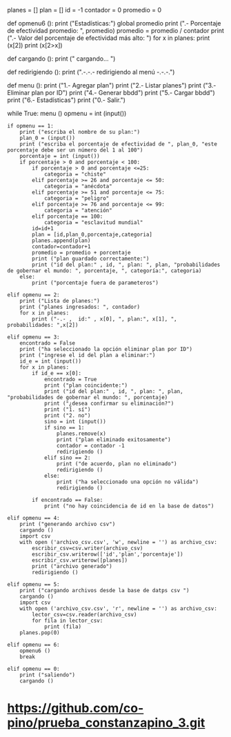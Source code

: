 planes = []
plan = []
id = -1
contador = 0
promedio = 0

def opmenu6 ():
    print ("Estadísticas:")
    global promedio
    print (".- Porcentaje de efectividad promedio: ", promedio)
    promedio = promedio / contador
    print (".- Valor del porcentaje de efectividad más alto: ")
    for x in planes:
        print (x[2])
        print (x[2>x])

def cargando ():
    print ("         cargando...         ")

def redirigiendo ():
    print (".-.-.- redirigiendo al menú -.-.-.")

def menu ():
    print ("1.- Agregar plan")
    print ("2.- Listar planes")
    print ("3.- Eliminar plan por ID")
    print ("4.- Generar bbdd")
    print ("5.- Cargar bbdd")
    print ("6.- Estadísticas")
    print ("0.- Salir.")
    
    
while True:
    menu ()
    opmenu = int (input())
    
    if opmenu == 1:
        print ("escriba el nombre de su plan:")
        plan_0 = (input())
        print ("escriba el porcentaje de efectividad de ", plan_0, "este porcentaje debe ser un número del 1 al 100")
        porcentaje = int (input())
        if porcentaje > 0 and porcentaje < 100: 
            if porcentaje > 0 and porcentaje <=25:
                categoria = "chiste"
            elif porcentaje >= 26 and porcentaje <= 50:
                categoria = "anécdota"
            elif porcentaje >= 51 and porcentaje <= 75:
                categoria = "peligro"
            elif porcentaje >= 76 and porcentaje <= 99:
                categoria = "atención"
            elif porcentaje == 100:
                categoria = "esclavitud mundial"     
            id=id+1
            plan = [id,plan_0,porcentaje,categoria]
            planes.append(plan)
            contador=contador+1
            promedio = promedio + porcentaje
            print ("plan guardado correctamente:")
            print ("id del plan:" , id, ", plan: ", plan, "probabilidades de gobernar el mundo: ", porcentaje, ", categoría:", categoria)
        else:
            print ("porcentaje fuera de parameteros")
        
    elif opmenu == 2:
        print ("Lista de planes:")
        print ("planes ingresados: ", contador)
        for x in planes:
            print ("-.- ,  id:" , x[0], ", plan:", x[1], ", probabilidades: ",x[2])
            
    elif opmenu == 3:
        encontrado = False
        print ("ha seleccionado la opción eliminar plan por ID")
        print ("ingrese el id del plan a eliminar:")
        id_e = int (input())
        for x in planes:
            if id_e == x[0]:
                encontrado = True
                print ("plan coincidente:")
                print ("id del plan:" , id, ", plan: ", plan, "probabilidades de gobernar el mundo: ", porcentaje)
                print ("¿desea confirmar su eliminación?")
                print ("1. sí")
                print ("2. no")
                sino = int (input())
                if sino == 1:
                    planes.remove(x)
                    print ("plan eliminado exitosamente")
                    contador = contador -1
                    redirigiendo ()
                elif sino == 2:
                    print ("de acuerdo, plan no eliminado")
                    redirigiendo ()
                else: 
                    print ("ha seleccionado una opción no válida")
                    redirigiendo ()

            if encontrado == False:
                print ("no hay coincidencia de id en la base de datos")            
                
    elif opmenu == 4:
        print ("generando archivo csv")
        cargando ()
        import csv
        with open ('archivo_csv.csv', 'w', newline = '') as archivo_csv:
            escribir_csv=csv.writer(archivo_csv)
            escribir_csv.writerow(['id','plan','porcentaje'])
            escribir_csv.writerow([planes])
            print ("archivo generado")
            redirigiendo ()
        
    elif opmenu == 5:
        print ("cargando archivos desde la base de datps csv ")
        cargando ()
        import csv
        with open ('archivo_csv.csv', 'r', newline = '') as archivo_csv:
            lector_csv=csv.reader(archivo_csv)
            for fila in lector_csv:
                print (fila)
        planes.pop(0)
        
    elif opmenu == 6:
        opmenu6 ()
        break
                
    elif opmenu == 0:
        print ("saliendo")
        cargando ()
        
# https://github.com/co-pino/prueba_constanzapino_3.git
